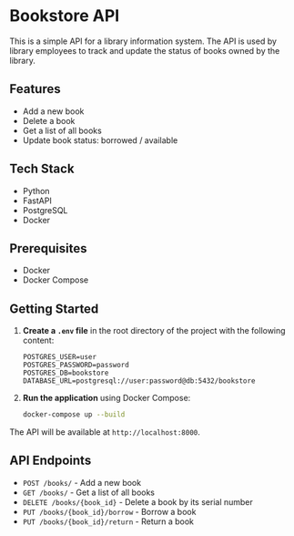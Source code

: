 # Bookstore API

This is a simple API for a library information system. The API is used by library employees to track and update the status of books owned by the library.

## Features

*   Add a new book
*   Delete a book
*   Get a list of all books
*   Update book status: borrowed / available

## Tech Stack

*   Python
*   FastAPI
*   PostgreSQL
*   Docker

## Prerequisites

*   Docker
*   Docker Compose

## Getting Started

1.  **Create a `.env` file** in the root directory of the project with the following content:

    ```
    POSTGRES_USER=user
    POSTGRES_PASSWORD=password
    POSTGRES_DB=bookstore
    DATABASE_URL=postgresql://user:password@db:5432/bookstore
    ```

2.  **Run the application** using Docker Compose:

    ```bash
    docker-compose up --build
    ```

The API will be available at `http://localhost:8000`.

## API Endpoints

*   `POST /books/` - Add a new book
*   `GET /books/` - Get a list of all books
*   `DELETE /books/{book_id}` - Delete a book by its serial number
*   `PUT /books/{book_id}/borrow` - Borrow a book
*   `PUT /books/{book_id}/return` - Return a book
